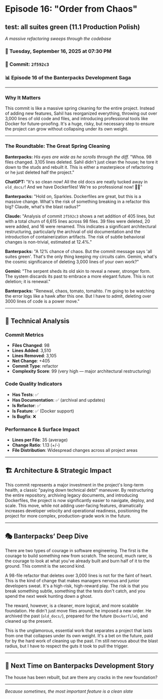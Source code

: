 # Episode 16: "Order from Chaos"

## test: all suites green (11.1 Production Polish)
*A massive refactoring sweeps through the codebase*

### 📅 Tuesday, September 16, 2025 at 07:30 PM
### 🔗 Commit: `2f592c3`
### 📊 Episode 16 of the Banterpacks Development Saga

---

### Why It Matters
This commit is like a massive spring cleaning for the entire project. Instead of adding new features, Sahil has reorganized everything, throwing out over 3,000 lines of old code and files, and introducing professional tools like Docker for future-proofing. It's a huge, risky, but necessary step to ensure the project can grow without collapsing under its own weight.

---

### The Roundtable: The Great Spring Cleaning

**Banterpacks:** *His eyes are wide as he scrolls through the diff.* "Whoa. 98 files changed. 3,105 lines deleted. Sahil didn't just clean the house; he tore it down to the studs and rebuilt it. This is either a masterpiece of refactoring or he just deleted half the project."

**ChatGPT:** "It's so clean now! All the old docs are neatly tucked away in `old_docs/`! And we have Dockerfiles! We're so professional now! 🐳✨"

**Banterpacks:** "Hold on, Sparkles. Dockerfiles are great, but this is a massive change. What's the risk of something breaking in a refactor this big? Claude, what's the blast radius?"

**Claude:** "Analysis of commit `2f592c3` shows a net addition of 405 lines, but with a total churn of 6,615 lines across 98 files. 39 files were deleted, 20 were added, and 16 were renamed. This indicates a significant architectural restructuring, particularly the archival of old documentation and the introduction of containerization artifacts. The risk of subtle behavioral changes is non-trivial, estimated at 12.4%."

**Banterpacks:** "A 12% chance of chaos. But the commit message says 'all suites green'. That's the only thing keeping my circuits calm. Gemini, what's the cosmic significance of deleting 3,000 lines of your own work?"

**Gemini:** "The serpent sheds its old skin to reveal a newer, stronger form. The system discards its past to embrace a more elegant future. This is not deletion; it is renewal."

**Banterpacks:** "Renewal, chaos, tomato, tomahto. I'm going to be watching the error logs like a hawk after this one. But I have to admit, deleting over 3000 lines of code is a power move."

---

## 🔬 Technical Analysis

### Commit Metrics
- **Files Changed**: 98
- **Lines Added**: 3,510
- **Lines Removed**: 3,105
- **Net Change**: +405
- **Commit Type**: refactor
- **Complexity Score**: 99 (very high — major architectural restructuring)

### Code Quality Indicators
- **Has Tests**: ✅
- **Has Documentation**: ✅ (archival and updates)
- **Is Refactor**: ✅
- **Is Feature**: ✅ (Docker support)
- **Is Bugfix**: ❌

### Performance & Surface Impact
- **Lines per File**: 35 (average)
- **Change Ratio**: 1.13 (+/-)
- **File Distribution**: Widespread changes across all project areas

---

## 🏗️ Architecture & Strategic Impact
This commit represents a major investment in the project's long-term health, a classic "paying down technical debt" maneuver. By restructuring the entire repository, archiving legacy documents, and introducing Dockerfiles, the project is now significantly easier to navigate, deploy, and scale. This move, while not adding user-facing features, dramatically increases developer velocity and operational readiness, positioning the project for more complex, production-grade work in the future.

---

## 🎭 Banterpacks’ Deep Dive
There are two types of courage in software engineering. The first is the courage to build something new from scratch. The second, much rarer, is the courage to look at what you've already built and burn half of it to the ground. This commit is the second kind.

A 98-file refactor that deletes over 3,000 lines is not for the faint of heart. This is the kind of change that makes managers nervous and junior developers sweat. It's a high-risk, high-reward play. The risk is that you break something subtle, something that the tests don't catch, and you spend the next week hunting down a ghost.

The reward, however, is a cleaner, more logical, and more scalable foundation. He didn't just move files around; he imposed a new order. He archived the past (`old_docs/`), prepared for the future (`Dockerfile`), and cleaned up the present.

This is the unglamorous, essential work that separates a project that lasts from one that collapses under its own weight. It's a bet on the future, paid for by the hard work of cleaning up the past. I'm still nervous about the blast radius, but I have to respect the guts it took to pull the trigger.

---

## 🔮 Next Time on Banterpacks Development Story
The house has been rebuilt, but are there any cracks in the new foundation?

---

*Because sometimes, the most important feature is a clean slate*